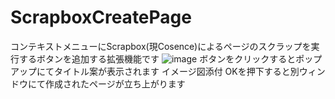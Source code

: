# ScrapboxCreatePage
コンテキストメニューにScrapbox(現Cosence)によるページのスクラップを実行するボタンを追加する拡張機能です
![image](https://github.com/user-attachments/assets/341f9ce1-2950-44e6-9688-4087cc2f5822)
ボタンをクリックするとポップアップにてタイトル案が表示されます
イメージ図添付
OKを押下すると別ウィンドウにて作成されたページが立ち上がります
